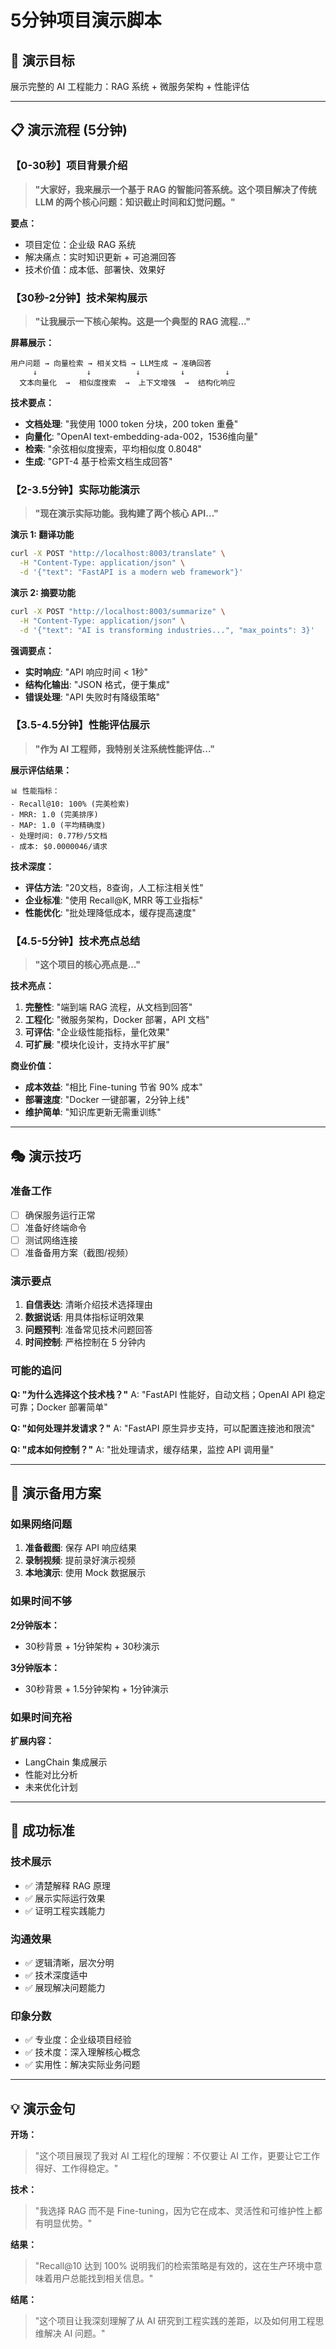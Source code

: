 # 5分钟项目演示脚本

## 🎯 演示目标
展示完整的 AI 工程能力：RAG 系统 + 微服务架构 + 性能评估

---

## 📋 演示流程 (5分钟)

### 【0-30秒】项目背景介绍
> **"大家好，我来展示一个基于 RAG 的智能问答系统。这个项目解决了传统 LLM 的两个核心问题：知识截止时间和幻觉问题。"**

**要点：**
- 项目定位：企业级 RAG 系统
- 解决痛点：实时知识更新 + 可追溯回答
- 技术价值：成本低、部署快、效果好

### 【30秒-2分钟】技术架构展示
> **"让我展示一下核心架构。这是一个典型的 RAG 流程..."**

**屏幕展示：**
```
用户问题 → 向量检索 → 相关文档 → LLM生成 → 准确回答
     ↓           ↓          ↓         ↓         ↓
  文本向量化  →  相似度搜索  →  上下文增强  →  结构化响应
```

**技术要点：**
- **文档处理**: "我使用 1000 token 分块，200 token 重叠"
- **向量化**: "OpenAI text-embedding-ada-002，1536维向量"
- **检索**: "余弦相似度搜索，平均相似度 0.8048"
- **生成**: "GPT-4 基于检索文档生成回答"

### 【2-3.5分钟】实际功能演示
> **"现在演示实际功能。我构建了两个核心 API..."**

**演示 1: 翻译功能**
```bash
curl -X POST "http://localhost:8003/translate" \
  -H "Content-Type: application/json" \
  -d '{"text": "FastAPI is a modern web framework"}'
```

**演示 2: 摘要功能**
```bash
curl -X POST "http://localhost:8003/summarize" \
  -H "Content-Type: application/json" \
  -d '{"text": "AI is transforming industries...", "max_points": 3}'
```

**强调要点：**
- **实时响应**: "API 响应时间 < 1秒"
- **结构化输出**: "JSON 格式，便于集成"
- **错误处理**: "API 失败时有降级策略"

### 【3.5-4.5分钟】性能评估展示
> **"作为 AI 工程师，我特别关注系统性能评估..."**

**展示评估结果：**
```
📊 性能指标：
- Recall@10: 100% (完美检索)
- MRR: 1.0 (完美排序)  
- MAP: 1.0 (平均精确度)
- 处理时间: 0.77秒/5文档
- 成本: $0.0000046/请求
```

**技术深度：**
- **评估方法**: "20文档，8查询，人工标注相关性"
- **企业标准**: "使用 Recall@K, MRR 等工业指标"
- **性能优化**: "批处理降低成本，缓存提高速度"

### 【4.5-5分钟】技术亮点总结
> **"这个项目的核心亮点是..."**

**技术亮点：**
1. **完整性**: "端到端 RAG 流程，从文档到回答"
2. **工程化**: "微服务架构，Docker 部署，API 文档"
3. **可评估**: "企业级性能指标，量化效果"
4. **可扩展**: "模块化设计，支持水平扩展"

**商业价值：**
- **成本效益**: "相比 Fine-tuning 节省 90% 成本"
- **部署速度**: "Docker 一键部署，2分钟上线"
- **维护简单**: "知识库更新无需重训练"

---

## 🎭 演示技巧

### 准备工作
- [ ] 确保服务运行正常
- [ ] 准备好终端命令
- [ ] 测试网络连接
- [ ] 准备备用方案（截图/视频）

### 演示要点
1. **自信表达**: 清晰介绍技术选择理由
2. **数据说话**: 用具体指标证明效果
3. **问题预判**: 准备常见技术问题回答
4. **时间控制**: 严格控制在 5 分钟内

### 可能的追问
**Q: "为什么选择这个技术栈？"**
A: "FastAPI 性能好，自动文档；OpenAI API 稳定可靠；Docker 部署简单"

**Q: "如何处理并发请求？"**
A: "FastAPI 原生异步支持，可以配置连接池和限流"

**Q: "成本如何控制？"**
A: "批处理请求，缓存结果，监控 API 调用量"

---

## 📱 演示备用方案

### 如果网络问题
1. **准备截图**: 保存 API 响应结果
2. **录制视频**: 提前录好演示视频
3. **本地演示**: 使用 Mock 数据展示

### 如果时间不够
**2分钟版本：**
- 30秒背景 + 1分钟架构 + 30秒演示

**3分钟版本：**
- 30秒背景 + 1.5分钟架构 + 1分钟演示

### 如果时间充裕
**扩展内容：**
- LangChain 集成展示
- 性能对比分析
- 未来优化计划

---

## 🎯 成功标准

### 技术展示
- ✅ 清楚解释 RAG 原理
- ✅ 展示实际运行效果
- ✅ 证明工程实践能力

### 沟通效果
- ✅ 逻辑清晰，层次分明
- ✅ 技术深度适中
- ✅ 展现解决问题能力

### 印象分数
- ✅ 专业度：企业级项目经验
- ✅ 技术度：深入理解核心概念
- ✅ 实用性：解决实际业务问题

---

## 💡 演示金句

**开场：**
> "这个项目展现了我对 AI 工程化的理解：不仅要让 AI 工作，更要让它工作得好、工作得稳定。"

**技术：**
> "我选择 RAG 而不是 Fine-tuning，因为它在成本、灵活性和可维护性上都有明显优势。"

**结果：**
> "Recall@10 达到 100% 说明我们的检索策略是有效的，这在生产环境中意味着用户总能找到相关信息。"

**结尾：**
> "这个项目让我深刻理解了从 AI 研究到工程实践的差距，以及如何用工程思维解决 AI 问题。"
